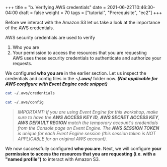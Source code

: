 +++
title = "b. Verifying AWS credentials"
date = 2021-06-22T10:46:30-04:00
draft = false
weight = 70
tags = ["tutorial", "Prerequisite", "ec2"]
+++

Before we interact with the Amazon S3 let us take a look at the importance of the AWS credentials. 

AWS security credentials are used to verify
1.	Who you are
2.	 Your permission to access the resources that you are requesting  
AWS uses these security credentials to authenticate and authorize your requests.  
  
We configured **who you are** in the earlier section. Let us inspect the credentials and config files in the **~/.aws/** folder now.
**_(Not applicable for AWS configure with Event Engine code snippet)_**  
  
```bash
cat ~/.aws/credentials
```

```bash
cat ~/.aws/config
```  
  
  
  
>_IMPORTANT: If you are using Event Engine for this workshop, make sure to have the **AWS ACCESS KEY ID**, **AWS SECRET ACCESS KEY**, **AWS DEFAULT REGION** match the temporary account's credentials from the Console page on Event Engine. The **AWS SESSION TOKEN** is unique for each Event Engine session (this session token is NOT APPLICABLE for an original AWS account)._   
   
   
    
We now successfully configured **who you are**. Next, we will configure **your permission to access the resources that you are requesting (i.e. with a "named profile")** to interact with Amazon S3.
